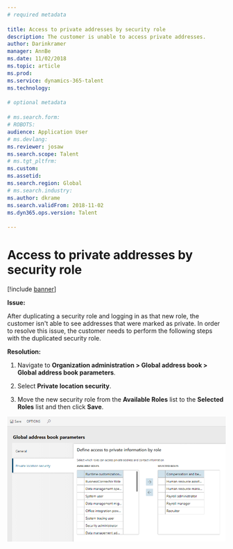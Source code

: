 ```yaml
---
# required metadata

title: Access to private addresses by security role
description: The customer is unable to access private addresses.
author: Darinkramer
manager: AnnBe
ms.date: 11/02/2018
ms.topic: article
ms.prod: 
ms.service: dynamics-365-talent
ms.technology: 

# optional metadata

# ms.search.form: 
# ROBOTS: 
audience: Application User
# ms.devlang: 
ms.reviewer: josaw
ms.search.scope: Talent
# ms.tgt_pltfrm: 
ms.custom: 
ms.assetid: 
ms.search.region: Global
# ms.search.industry: 
ms.author: dkrame
ms.search.validFrom: 2018-11-02
ms.dyn365.ops.version: Talent

---
```


# Access to private addresses by security role

[!include [banner](includes/banner.md)]

**Issue:**

After duplicating a security role and logging in as that new role, the customer isn't
able to see addresses that were marked as private. In order to resolve this
issue, the customer needs to perform the following steps with the duplicated security
role.

**Resolution:**

1. Navigate to **Organization administration > Global address book > Global address book parameters**.

2. Select **Private location security**.

3. Move the new security role from the **Available Roles** list to the **Selected Roles** list and then click **Save**.

![Global address book parameters](media/GAD-parameters.png)
